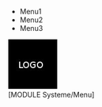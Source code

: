 <div id="Entete">
	<ul class="FRight">
		<li>Menu1</li>
		<li>Menu2</li>
		<li style="border:none;">Menu3</li>
	</ul>
	<a href="/" title="Revenir &agrave; la page d'accueil"><img src="/Skins/Gabarit2/Img/Logotest.jpg" alt="logo site" title="logo site" /></a>
	<div class="Clear"></div>
	[MODULE Systeme/Menu]
</div>